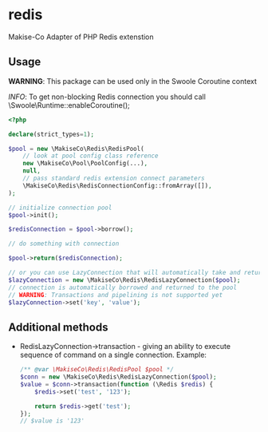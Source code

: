 # redis
Makise-Co Adapter of PHP Redis extenstion

## Usage
**WARNING**: This package can be used only in the Swoole Coroutine context

*INFO*: To get non-blocking Redis connection you should call \Swoole\Runtime::enableCoroutine();

```php
<?php

declare(strict_types=1);

$pool = new \MakiseCo\Redis\RedisPool(
    // look at pool config class reference
    new \MakiseCo\Pool\PoolConfig(...),
    null,
    // pass standard redis extension connect parameters
    \MakiseCo\Redis\RedisConnectionConfig::fromArray([]),
);

// initialize connection pool
$pool->init();

$redisConnection = $pool->borrow();

// do something with connection

$pool->return($redisConnection);

// or you can use LazyConnection that will automatically take and return connection from the pool
$lazyConnection = new \MakiseCo\Redis\RedisLazyConnection($pool);
// connection is automatically borrowed and returned to the pool
// WARNING: Transactions and pipelining is not supported yet
$lazyConnection->set('key', 'value');
```

## Additional methods
* RedisLazyConnection->transaction - giving an ability to execute sequence of command on a single connection.
    Example:
    ```php
    /** @var \MakiseCo\Redis\RedisPool $pool */
    $conn = new \MakiseCo\Redis\RedisLazyConnection($pool);
    $value = $conn->transaction(function (\Redis $redis) {
        $redis->set('test', '123');
    
        return $redis->get('test');
    });
    // $value is '123'
    ```
